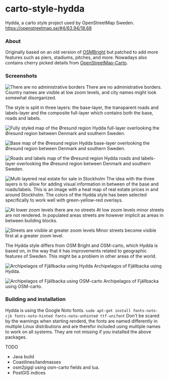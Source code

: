 carto-style-hydda
====================

Hydda, a carto style project used by OpenStreetMap Sweden.
https://openstreetmap.se/#4/63.94/18.68

### About

Originally based on an old version of [OSMBright](https://github.com/mapbox/osm-bright) but patched to add more features such as piers, stadiums, pitches, and more. Nowadays also contains cherry picked details from [OpenStreetMap-Carto](https://github.com/gravitystorm/openstreetmap-carto).  

### Screenshots

![There are no administrative borders](https://raw.githubusercontent.com/karlwettin/carto-style-hydda/master/docs/screenshots/countries.png)
There are no administrative borders. Country names are visible at low zoom levels, and city names might look somewhat disorganized.

The style is split in three layers: the base-layer, the transparent roads and labels-layer and the composite full-layer which contains both the base, roads and labels.

![Fully styled map of the Øresund region](https://raw.githubusercontent.com/karlwettin/carto-style-hydda/master/docs/screenshots/full_oresund.png)
Hydda full-layer overlooking the Øresund region between Denmark and southern Sweden.

![Base map of the Øresund region](https://raw.githubusercontent.com/karlwettin/carto-style-hydda/master/docs/screenshots/base_oresund.png)
Hydda base-layer overlooking the Øresund region between Denmark and southern Sweden.

![Roads and labels map of the Øresund region](https://raw.githubusercontent.com/karlwettin/carto-style-hydda/master/docs/screenshots/roads_and_labels_oresund.png)
Hydda roads and labels-layer overlooking the Øresund region between Denmark and southern Sweden.
 
![Multi layered real estate for sale in Stockholm](https://raw.githubusercontent.com/karlwettin/carto-style-hydda/master/docs/screenshots/real_estate_stockholm.png)
The idea with the three layers is to allow for adding visual information in between of the base and roads/labels. This is an image with a heat map of real estate prices in and around Stockholm. The colors of the Hydda style has been selected specifically to work well with green-yellow-red overlays.

![At lower zoom levels there are no streets](https://raw.githubusercontent.com/karlwettin/carto-style-hydda/master/docs/screenshots/no_streets.png)
At low zoom levels minor streets are not rendered. In populated areas streets are however implicit as areas in between building blocks. 

![Streets are visible at greater zoom levels](https://raw.githubusercontent.com/karlwettin/carto-style-hydda/master/docs/screenshots/streets.png)
Minor streets become visible first at a greater zoom level.

The Hydda style differs from OSM Bright and OSM-carto, which Hydda is based on, in the way that it has improvements related to geographic features of Sweden. This might be a problem in other areas of the world.
 
![Archipelagos of Fjällbacka using Hydda](https://raw.githubusercontent.com/karlwettin/carto-style-hydda/master/docs/screenshots/archipelagos_hydda.png)
Archipelagos of Fjällbacka using Hydda.

![Archipelagos of Fjällbacka using OSM-carto](https://raw.githubusercontent.com/karlwettin/carto-style-hydda/master/docs/screenshots/archipelagos_osm.png)
Archipelagos of Fjällbacka using OSM-carto.

### Building and installation

Hydda is using the Google Noto fonts.
``sudo apt-get install fonts-noto-cjk fonts-noto-hinted fonts-noto-unhinted ttf-unifont``
Don't be scared by the warnings when starting renderd, the fonts are named differently in multiple Linux distributions
and are therefor included using multiple names to work on all systems. They are not missing if you installed the above packages.

TODO 
* Java build
* Coastlines/landmasses
* osm2pgql using osm-carto fields and lua. 
* PostGIS indices

